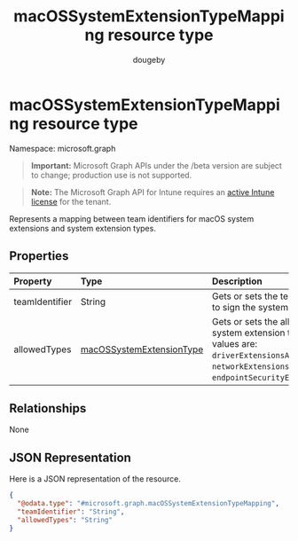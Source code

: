 ﻿---
title: "macOSSystemExtensionTypeMapping resource type"
description: "Represents a mapping between team identifiers for macOS system extensions and system extension types."
author: "dougeby"
localization_priority: Normal
ms.prod: "intune"
doc_type: resourcePageType
---

# macOSSystemExtensionTypeMapping resource type

Namespace: microsoft.graph

> **Important:** Microsoft Graph APIs under the /beta version are subject to change; production use is not supported.

> **Note:** The Microsoft Graph API for Intune requires an [active Intune license](https://go.microsoft.com/fwlink/?linkid=839381) for the tenant.

Represents a mapping between team identifiers for macOS system extensions and system extension types.

## Properties

| Property       | Type                                                                                     | Description                                                                                                                                                             |
| :------------- | :--------------------------------------------------------------------------------------- | :---------------------------------------------------------------------------------------------------------------------------------------------------------------------- |
| teamIdentifier | String                                                                                   | Gets or sets the team identifier used to sign the system extension.                                                                                                     |
| allowedTypes   | [macOSSystemExtensionType](../resources/intune-deviceconfig-macossystemextensiontype.md) | Gets or sets the allowed macOS system extension types. Possible values are: `driverExtensionsAllowed`, `networkExtensionsAllowed`, `endpointSecurityExtensionsAllowed`. |

## Relationships

None

## JSON Representation

Here is a JSON representation of the resource.

<!-- {
  "blockType": "resource",
  "@odata.type": "microsoft.graph.macOSSystemExtensionTypeMapping"
}
-->

```json
{
  "@odata.type": "#microsoft.graph.macOSSystemExtensionTypeMapping",
  "teamIdentifier": "String",
  "allowedTypes": "String"
}
```
